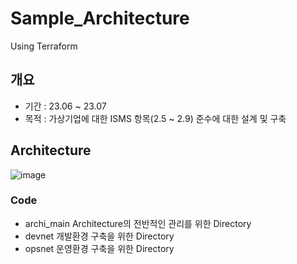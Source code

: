 # Sample_Architecture
Using Terraform

## 개요
- 기간 : 23.06 ~ 23.07
- 목적 : 가상기업에 대한 ISMS 항목(2.5 ~ 2.9) 준수에 대한 설계 및 구축

## Architecture
![image](https://github.com/cand0/Sample_Architecture/assets/53141739/7d181728-3a82-4ac4-8f97-91663bbe97d1)
### Code
- archi_main
    Architecture의 전반적인 관리를 위한 Directory
- devnet
    개발환경 구축을 위한 Directory
- opsnet
    운영환경 구축을 위한 Directory
